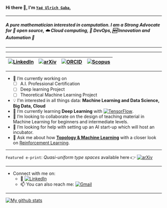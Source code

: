 #### Hi there 👋, I'm [`Yaé Ulrich Gaba`](https://www.researchgate.net/profile/Yae-Ulrich-Gaba),

-----------------------------------------------------------------------------------------
##### A pure mathematician interested in **computation**. I am a Strong Advocate for 📜 open source, :cloud: Cloud computing, 🚀 DevOps, :new: Innovation and Automation :robot:
-----------------------------------------------------------------------------------------

-----------------------------------------------------------------------------------------

| [![LinkedIn](https://img.shields.io/badge/linkedin-%230077B5.svg?style=for-the-badge&logo=linkedin&logoColor=white)](https://www.linkedin.com/in/gabayae)| [![arXiv](https://a11ybadges.com/badge?logo=arxiv)](https://arxiv.org/a/gaba_y_1.html)  | [![ORCID](https://a11ybadges.com/badge?logo=orcid)](https://orcid.org/0000-0001-8128-9704) | [![Scopus](https://a11ybadges.com/badge?logo=scopus)](https://www.scopus.com/authid/detail.uri?authorId=56242613600) |
| :---------------- | :------: | ----: |:------: |

-----------------------------------------------------------------------------------------


<!--
**gabayae/gabayae** is a ✨ _special_ ✨ repository because its `README.md` (this file) appears on your GitHub profile.

Here are some ideas to get you started:
- 😄 Pronouns: ...
- ⚡ Fun fact: ...
-->

- 🔭 I’m currently working on
    - [ ] A.I. Professional Certification
    - [ ] Deep learning Project
    - [ ] Theoretical Machine Learning Project

- :bulb: I'm interested in all things data: **Machine Learning and Data Science, Big Data, Cloud**
- 🌱 I’m currently learning **Deep Learning** with   [![TensorFlow](https://a11ybadges.com/badge?logo=tensorflow)](https://www.tensorflow.org/certificate).
- 👯 I’m looking to collaborate on the design of teaching material in Machine Learning for beginners and intermediate levels.
- 🤔 I’m looking for help with setting up an AI start-up which will host an incubator.
- 💬 Ask me about how [**Topology & Machine Learning**](https://en.wikipedia.org/wiki/Topological_data_analysis) with a closer look on [Reinforcement Learning](https://en.wikipedia.org/wiki/Reinforcement_learning).


-----------------------------------------------------------------------------------------

`Featured e-print`:  *Quasi-uniform type spaces* available here :point_right: [![arXiv](https://img.shields.io/badge/arXiv-1903.06582-b31b1b.svg)](https://arxiv.org/abs/1903.06582)
  

-----------------------------------------------------------------------------------------

  
- Connect with me on:
  - :office: [![LinkedIn](https://img.shields.io/badge/linkedin-%230077B5.svg?style=for-the-badge&logo=linkedin&logoColor=white)](https://www.linkedin.com/in/gabayae)
  - 📫 You can also reach me: [![Gmail](https://a11ybadges.com/badge?logo=gmail)](<yaeulrich.gaba@gmail.com>)

-----------------------------------------------------------------------------------------


[![My github stats](https://github-readme-stats.vercel.app/api?username=gabayae&count_private=true&show_icons=true&theme=radical&hide_rank=false)](https://github.com/anuraghazra/github-readme-stats)



